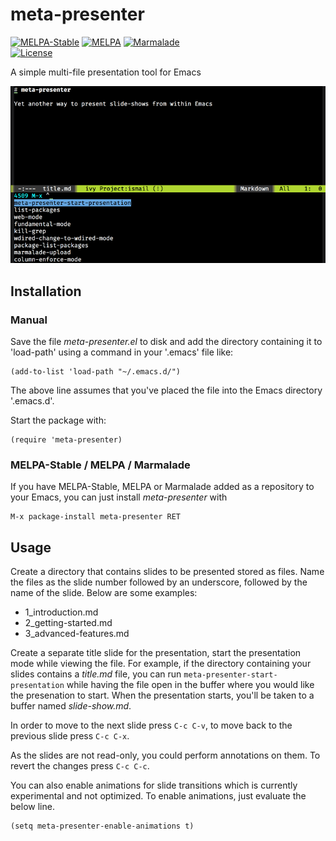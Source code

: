 # meta-presenter

[![MELPA-Stable](http://stable.melpa.org/packages/meta-presenter-badge.svg)](http://stable.melpa.org/#/meta-presenter)
[![MELPA](http://melpa.org/packages/meta-presenter-badge.svg)](http://melpa.org/#/meta-presenter)
[![Marmalade](https://img.shields.io/badge/marmalade-available-8A2A8B.svg)](https://marmalade-repo.org/packages/meta-presenter)  
[![License](https://img.shields.io/badge/LICENSE-GPL%20v3.0-blue.svg)](https://www.gnu.org/licenses/gpl.html)

A simple multi-file presentation tool for Emacs

![Demo](images/demo.gif)

## Installation

### Manual

Save the file *meta-presenter.el* to disk and add the directory containing it to 'load-path' using a command in your '.emacs' file like:

    (add-to-list 'load-path "~/.emacs.d/")
    
The above line assumes that you've placed the file into the Emacs directory '.emacs.d'.

Start the package with:

    (require 'meta-presenter)

### MELPA-Stable / MELPA / Marmalade

If you have MELPA-Stable, MELPA or Marmalade added as a repository to your Emacs, you can just install *meta-presenter* with

    M-x package-install meta-presenter RET

## Usage

Create a directory that contains slides to be presented stored as files. Name the files as the slide number followed by an underscore, followed by the name of the slide. Below are some examples:

*   1_introduction.md
*   2_getting-started.md
*   3_advanced-features.md

Create a separate title slide for the presentation, start the presentation mode while viewing the file. For example, if the directory containing your slides contains a *title.md* file, you can run `meta-presenter-start-presentation` while having the file open in the buffer where you would like the presenation to start. When the presentation starts, you'll be taken to a buffer named *slide-show.md*.

In order to move to the next slide press `C-c C-v`, to move back to the previous slide press `C-c C-x`.

As the slides are not read-only, you could perform annotations on them. To revert the changes press `C-c C-c`.

You can also enable animations for slide transitions which is currently experimental and not optimized. To enable animations, just evaluate the below line.

    (setq meta-presenter-enable-animations t)

